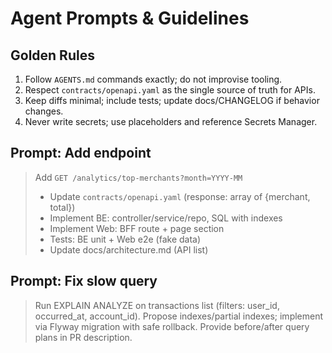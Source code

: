 # Agent Prompts & Guidelines

## Golden Rules
1) Follow `AGENTS.md` commands exactly; do not improvise tooling.
2) Respect `contracts/openapi.yaml` as the single source of truth for APIs.
3) Keep diffs minimal; include tests; update docs/CHANGELOG if behavior changes.
4) Never write secrets; use placeholders and reference Secrets Manager.

## Prompt: Add endpoint
> Add `GET /analytics/top-merchants?month=YYYY-MM`
> - Update `contracts/openapi.yaml` (response: array of {merchant, total})
> - Implement BE: controller/service/repo, SQL with indexes
> - Implement Web: BFF route + page section
> - Tests: BE unit + Web e2e (fake data)
> - Update docs/architecture.md (API list)

## Prompt: Fix slow query
> Run EXPLAIN ANALYZE on transactions list (filters: user_id, occurred_at, account_id).
> Propose indexes/partial indexes; implement via Flyway migration with safe rollback.
> Provide before/after query plans in PR description.
